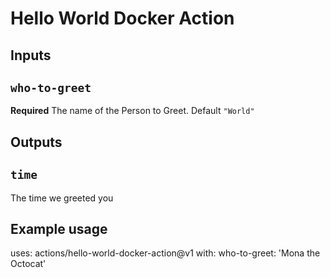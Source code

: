 # Hello World Docker Action

## Inputs

## `who-to-greet`

**Required** The name of the Person to Greet. Default `"World"`

## Outputs

## `time`

The time we greeted you

## Example usage

uses: actions/hello-world-docker-action@v1
with:
  who-to-greet: 'Mona the Octocat'